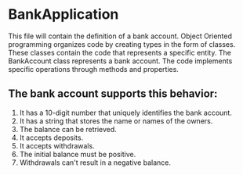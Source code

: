 # BankApplication
This file will contain the definition of a bank account. Object Oriented programming organizes code by creating types in the form of classes. These classes contain the code that represents a specific entity. The BankAccount class represents a bank account. The code implements specific operations through methods and properties.

## The bank account supports this behavior:
1. It has a 10-digit number that uniquely identifies the bank account.
1. It has a string that stores the name or names of the owners.
1. The balance can be retrieved.
1. It accepts deposits.
1. It accepts withdrawals.
1. The initial balance must be positive.
1. Withdrawals can't result in a negative balance.
